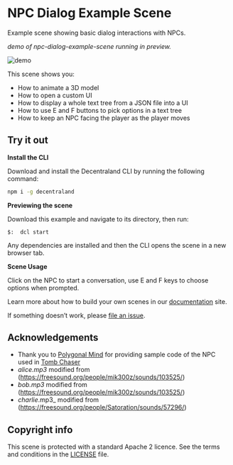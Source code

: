 # NPC Dialog Example Scene

Example scene showing basic dialog interactions with NPCs.

_demo of npc-dialog-example-scene running in preview._

![demo](https://github.com/decentraland-scenes/npc-dialog-example-scene/blob/master/screenshots/npc-dialog.gif)

This scene shows you:
- How to animate a 3D model
- How to open a custom UI
- How to display a whole text tree from a JSON file into a UI
- How to use E and F buttons to pick options in a text tree
- How to keep an NPC facing the player as the player moves

## Try it out

**Install the CLI**

Download and install the Decentraland CLI by running the following command:

```bash
npm i -g decentraland
```

**Previewing the scene**

Download this example and navigate to its directory, then run:

```
$:  dcl start
```

Any dependencies are installed and then the CLI opens the scene in a new browser tab.

**Scene Usage**

Click on the NPC to start a conversation, use E and F keys to choose options when prompted.


Learn more about how to build your own scenes in our [documentation](https://docs.decentraland.org/) site.

If something doesn’t work, please [file an issue](https://github.com/decentraland-scenes/Awesome-Repository/issues/new).



## Acknowledgements
- Thank you to [Polygonal Mind](https://www.polygonalmind.com/) for providing sample code of the NPC used in [Tomb Chaser](https://play.decentraland.org/?position=12,46)
- _alice.mp3_ modified from (https://freesound.org/people/mik300z/sounds/103525/)
- _bob.mp3_ modified from (https://freesound.org/people/mik300z/sounds/103525/) 
- _charlie_.mp3_ modified from (https://freesound.org/people/Satoration/sounds/57296/)

## Copyright info

This scene is protected with a standard Apache 2 licence. See the terms and conditions in the [LICENSE](/LICENSE) file.

